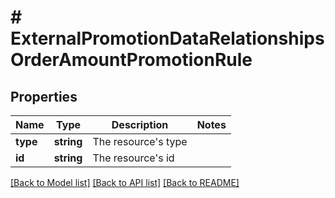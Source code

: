 # # ExternalPromotionDataRelationshipsOrderAmountPromotionRule

## Properties

Name | Type | Description | Notes
------------ | ------------- | ------------- | -------------
**type** | **string** | The resource&#39;s type |
**id** | **string** | The resource&#39;s id |

[[Back to Model list]](../../README.md#models) [[Back to API list]](../../README.md#endpoints) [[Back to README]](../../README.md)
